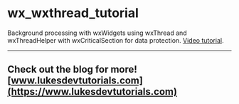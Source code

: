 # wx_wxthread_tutorial

Background processing with wxWidgets using wxThread and wxThreadHelper with wxCriticalSection for data protection. [Video tutorial](https://www.youtube.com/watch?v=PBENr6JJ5_0).

---
Check out the blog for more! [www.lukesdevtutorials.com](https://www.lukesdevtutorials.com)
---
